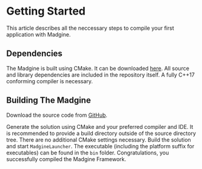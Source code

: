 # Getting Started

This article describes all the neccessary steps to compile your first application with Madgine.

## Dependencies

The Madgine is built using CMake. It can be downloaded [here](https://cmake.org/download/). 
All source and library dependencies are included in the repository itself.
A fully C++17 conforming compiler is necessary.

## Building The Madgine

Download the source code from [GitHub](https://github.com/MadManRises/Madgine).

Generate the solution using CMake and your preferred compiler and IDE. It is recommended to provide a build
directory outside of the source directory tree. There are no additional CMake settings necessary. Build the
solution and start `MadgineLauncher`. The executable (including the platform suffix for executables) can be 
found in the `bin` folder. Congratulations, you successfully compiled the Madgine Framework. 
